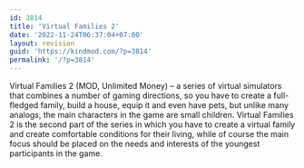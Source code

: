 ```yaml
---
id: 3814
title: 'Virtual Families 2'
date: '2022-11-24T06:37:04+07:00'
layout: revision
guid: 'https://kindmod.com/?p=3814'
permalink: '/?p=3814'
---
```


Virtual Families 2 (MOD, Unlimited Money) – a series of virtual simulators that combines a number of gaming directions, so you have to create a full-fledged family, build a house, equip it and even have pets, but unlike many analogs, the main characters in the game are small children. Virtual Families 2 is the second part of the series in which you have to create a virtual family and create comfortable conditions for their living, while of course the main focus should be placed on the needs and interests of the youngest participants in the game.